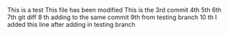 This is a test
This file has been modified
This is the 3rd commit
4th
5th
6th
7th git diff
8 th adding to the same commit
9th from testing branch
10 th I added this line after adding in testing branch
